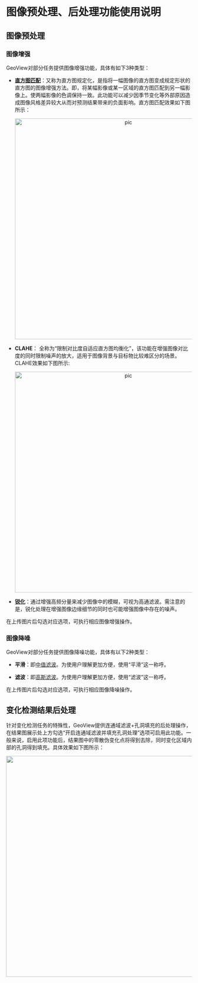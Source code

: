 # 图像预处理、后处理功能使用说明

## 图像预处理

### 图像增强

GeoView对部分任务提供图像增强功能，具体有如下3种类型：

- [**直方图匹配**](https://baike.baidu.com/item/%E7%9B%B4%E6%96%B9%E5%9B%BE%E5%8C%B9%E9%85%8D/4861714)：又称为直方图规定化，是指将一幅图像的直方图变成规定形状的直方图的图像增强方法。即，将某幅影像或某一区域的直方图匹配到另一幅影像上。使两幅影像的色调保持一致。此功能可以减少因季节变化等外部原因造成图像风格差异较大从而对预测结果带来的负面影响。直方图匹配效果如下图所示：
  <p align="center">
    <img src="https://user-images.githubusercontent.com/78073130/198608558-7f5a1b9c-c9c6-4686-871d-e22a69b6e235.png"  alt ='pic' width = "600" />
  </p>

- **CLAHE**： 全称为“限制对比度自适应直方图均衡化”，该功能在增强图像对比度的同时限制噪声的放大，适用于图像背景与目标物比较难区分的场景。CLAHE效果如下图所示:
  <p align="center">
    <img src="https://user-images.githubusercontent.com/78073130/198608351-671ef6c5-77c9-408a-a4d8-6cb4417b4293.png"  alt ='pic' width = "600" />
  </p>

- [**锐化**](https://baike.baidu.com/item/%E5%9B%BE%E5%83%8F%E9%94%90%E5%8C%96/9949080)：通过增强高频分量来减少图像中的模糊，可视为高通滤波。需注意的是，锐化处理在增强图像边缘细节的同时也可能增强图像中存在的噪声。

在上传图片后勾选对应选项，可执行相应图像增强操作。

### 图像降噪

GeoView对部分任务提供图像降噪功能，具体有以下2种类型：

- **平滑**：即[中值滤波](https://baike.baidu.com/item/%E4%B8%AD%E5%80%BC%E6%BB%A4%E6%B3%A2/5031069)。为使用户理解更加方便，使用“平滑”这一称呼。

- **滤波**：即[高斯滤波](https://baike.baidu.com/item/%E9%AB%98%E6%96%AF%E6%BB%A4%E6%B3%A2/9032353)。为使用户理解更加方便，使用“滤波”这一称呼。

在上传图片后勾选对应选项，可执行相应图像降噪操作。

## 变化检测结果后处理

针对变化检测任务的特殊性，GeoView提供连通域滤波+孔洞填充的后处理操作，在结果图展示处上方勾选“开启连通域滤波并填充孔洞处理”选项可启用此功能。一般来说，启用此项功能后，结果图中的零散伪变化点将得到去除，同时变化区域内部的孔洞得到填充。具体效果如下图所示：

  <p align="center">
    <img src="https://user-images.githubusercontent.com/78073130/198609084-a9b27edb-b6ba-40da-9e14-782a134ddc33.png" align="middle" width = "600" />
  </p>
